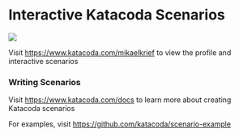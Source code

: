 # Interactive Katacoda Scenarios

[![](http://shields.katacoda.com/katacoda/mikaelkrief/count.svg)](https://www.katacoda.com/mikaelkrief "Get your profile on Katacoda.com")

Visit https://www.katacoda.com/mikaelkrief to view the profile and interactive scenarios

### Writing Scenarios
Visit https://www.katacoda.com/docs to learn more about creating Katacoda scenarios

For examples, visit https://github.com/katacoda/scenario-example
